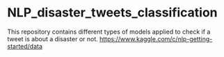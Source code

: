 # NLP_disaster_tweets_classification
This repository contains different types of models applied to check if a tweet is about a disaster or not.
https://www.kaggle.com/c/nlp-getting-started/data
